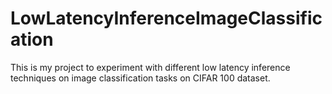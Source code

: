 # LowLatencyInferenceImageClassification
This is my project to experiment with different low latency inference techniques on image classification tasks on CIFAR 100 dataset.
